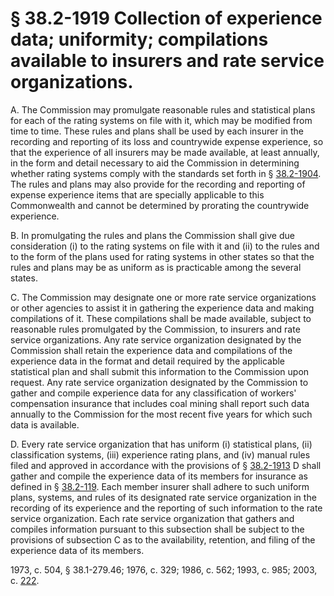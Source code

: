 # § 38.2-1919 Collection of experience data; uniformity; compilations available to insurers and rate service organizations.

<p>A. The Commission may promulgate reasonable rules and statistical plans for each of the rating systems on file with it, which may be modified from time to time. These rules and plans shall be used by each insurer in the recording and reporting of its loss and countrywide expense experience, so that the experience of all insurers may be made available, at least annually, in the form and detail necessary to aid the Commission in determining whether rating systems comply with the standards set forth in § <a href='http://law.lis.virginia.gov/vacode/38.2-1904/'>38.2-1904</a>. The rules and plans may also provide for the recording and reporting of expense experience items that are specially applicable to this Commonwealth and cannot be determined by prorating the countrywide experience.</p><p>B. In promulgating the rules and plans the Commission shall give due consideration (i) to the rating systems on file with it and (ii) to the rules and to the form of the plans used for rating systems in other states so that the rules and plans may be as uniform as is practicable among the several states.</p><p>C. The Commission may designate one or more rate service organizations or other agencies to assist it in gathering the experience data and making compilations of it. These compilations shall be made available, subject to reasonable rules promulgated by the Commission, to insurers and rate service organizations. Any rate service organization designated by the Commission shall retain the experience data and compilations of the experience data in the format and detail required by the applicable statistical plan and shall submit this information to the Commission upon request. Any rate service organization designated by the Commission to gather and compile experience data for any classification of workers' compensation insurance that includes coal mining shall report such data annually to the Commission for the most recent five years for which such data is available.</p><p>D. Every rate service organization that has uniform (i) statistical plans, (ii) classification systems, (iii) experience rating plans, and (iv) manual rules filed and approved in accordance with the provisions of § <a href='http://law.lis.virginia.gov/vacode/38.2-1913/'>38.2-1913</a> D shall gather and compile the experience data of its members for insurance as defined in § <a href='http://law.lis.virginia.gov/vacode/38.2-119/'>38.2-119</a>. Each member insurer shall adhere to such uniform plans, systems, and rules of its designated rate service organization in the recording of its experience and the reporting of such information to the rate service organization. Each rate service organization that gathers and compiles information pursuant to this subsection shall be subject to the provisions of subsection C as to the availability, retention, and filing of the experience data of its members.</p><p>1973, c. 504, § 38.1-279.46; 1976, c. 329; 1986, c. 562; 1993, c. 985; 2003, c. <a href='http://lis.virginia.gov/cgi-bin/legp604.exe?031+ful+CHAP0222'>222</a>.</p>